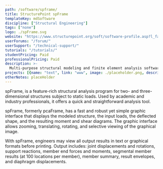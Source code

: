 ```yaml
---
path: /software/spframe/
title: StructurePoint spFrame
templateKey: mdSoftware
discipline: ["Structural Engineering"]
tags: ["none"]
logo: ./spFrame.svg
website: "https://www.structurepoint.org/soft/software-profile.asp?l_family_id=34"
userForums: "/forum/"
userSupport: "/technical-support/"
tutorials: "/tutorials/"
studentPricing: Paid
professionalPricing: Paid
description: >-
  Multi-purpose structural modeling and finite element analysis software for two- and three-dimensional buildings and structures with  straightforward, robust, and quick yet simple spCAD graphical interface.
projects: [{name: "text", link: "www", image: ./placeholder.png, description: "blah blah"}]
otherNotes: placeHolder
---
```


spFrame, is a feature-rich structural analysis program for two- and three-dimensional structures subject to static loads. Used by academic and industry professionals, it offers a quick and straightforward analysis tool.

spFrame, formerly pcaFrame, has a fast and robust yet simple graphic interface that displays the modeled structure, the input loads, the deflected shape, and the resulting moment and shear diagrams. The graphic interface allows zooming, translating, rotating, and selective viewing of the graphical image.

With spFrame, engineers may view all output results in text or graphical formats before printing. Output includes: joint displacements and rotations, support reactions, member end forces and moments, segmental member results (at 100 locations per member), member summary, result envelopes, and diaphragm displacements.

